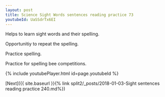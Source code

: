 ```yaml
---
layout: post
title: Science Sight Words sentences reading practice 73
youtubeId: UaSSdrTx6EI
---
```

 
 
Helps to learn sight words and their spelling.

Opportunitiy to repeat the spelling. 

Practice spelling. 
 
Practice for spelling bee competitions. 
 
{% include youtubePlayer.html id=page.youtubeId %}
 
 

[Next]({{ site.baseurl }}{% link  split2/_posts/2018-01-03-Sight sentences reading practice 240.md%})
 
